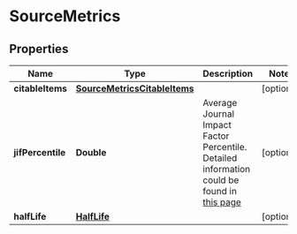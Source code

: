 

# SourceMetrics


## Properties

Name | Type | Description | Notes
------------ | ------------- | ------------- | -------------
**citableItems** | [**SourceMetricsCitableItems**](SourceMetricsCitableItems.md) |  |  [optional]
**jifPercentile** | **Double** | Average Journal Impact Factor Percentile. Detailed information could be found in [this page](http://jcr.help.clarivate.com/Content/glossary-average-jif-percentile.htm) |  [optional]
**halfLife** | [**HalfLife**](HalfLife.md) |  |  [optional]



